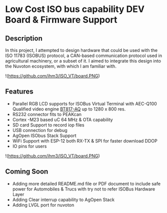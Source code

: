 # Low Cost ISO bus capability DEV Board  & Firmware Support

## Description

In this project, I attempted to design hardware that could be used with the ISO 11783 (ISOBUS) protocol, a CAN-based communication protocol used in agricultural machinery, or a subset of it. I aimed to integrate this design into the Nuvoton ecosystem, with which I am familiar with.


!(https://github.com/ihm3/ISO_VT/board.PNG)

## Features

- Parallel RGB LCD supports for ISOBus Virtual Terminal with AEC-Q100 Qualified video engine [BT817-AQ](https://brtchip.com/product/bt817aq/) up to 1280 x 800 res.
- RS232 connector fits to PEAKcan
- Cortex -M23 based uC 64 MHz & OTA capability
- SD card Support to record iop files
- USB connection for debug
- AgOpen ISObus Stack Support
- WiFi Support with ESP-12 both RX-TX & SPI for faster download DDOP
- IO pins for users


!(https://github.com/ihm3/ISO_VT/board.PNG)


## Coming Soon

- Adding more detailed README.md file or PDF document to include safe power for Automobiles & Trucs with try not to refer ISOBus Hardware Layer
- Adding Clear interrup capability to AgOpen Stack
- Adding LVGL port for nuvoton